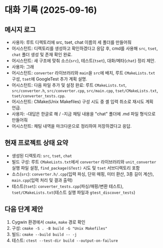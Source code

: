 # 대화 기록 (2025-09-16)

## 메시지 로그

- 사용자: 루트 디렉토리에 src, tset, chat 이름의 세 폴더를 만들어줘
- 어시스턴트: 디렉토리를 생성하고 확인하겠다고 응답 후, cmd를 사용해 `src`, `tset`, `chat` 폴더 생성 및 존재 확인 완료.
- 어시스턴트: 새 구조에 맞춰 소스(`src`), 테스트(`tset`), 대화/메타(`chat`) 정리 제안.
- 사용자: 그래
- 어시스턴트: `converter` 라이브러리와 `main`을 `src`에 배치, 루트 `CMakeLists.txt` 구성, `tset`에 GoogleTest 추가 계획 설명.
- 어시스턴트: 다음 파일 추가 및 설정 완료: 루트 `CMakeLists.txt`, `src/converter.h`, `src/converter.cpp`, `src/main.cpp`, `tset/CMakeLists.txt`, `tset/converter_tests.cpp`.
- 어시스턴트: CMake(Unix Makefiles) 구성 시도 중 셸 입력 취소로 재시도 계획 언급.
- 사용자: -대답은 한글로 해 / -지금 채팅 내용을 "chat" 폴더에 .md 파일 형식으로 만들어줘
- 어시스턴트: 채팅 내역을 마크다운으로 정리하여 저장하겠다고 응답.

## 현재 프로젝트 상태 요약

- 생성된 디렉토리: `src`, `tset`, `chat`
- 빌드 구성: 루트 `CMakeLists.txt`에서 `converter` 라이브러리와 `unit_converter` 실행 파일 설정, `find_package(GTest)` 시도 및 `tset` 서브디렉토리 포함
- 소스(`src`): `converter.h/.cpp`(입력 파싱, 단위 매핑, 미터 환산, 3종 길이 계산), `main.cpp`(입력 처리 및 결과 출력)
- 테스트(`tset`): `converter_tests.cpp`(파싱/매핑/변환 테스트), `tset/CMakeLists.txt`(테스트 실행 파일과 `gtest_discover_tests`)

## 다음 단계 제안

1. Cygwin 환경에서 `cmake`, `make` 경로 확인
2. 구성: `cmake -S . -B build -G "Unix Makefiles"`
3. 빌드: `cmake --build build -- -j`
4. 테스트: `ctest --test-dir build --output-on-failure`
